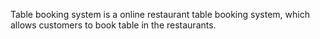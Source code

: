 Table booking system is a online restaurant table booking system, which allows customers to book table in the restaurants.
